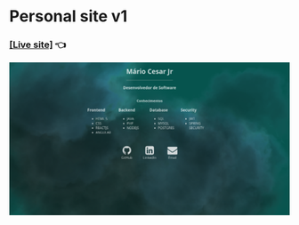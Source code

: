 # Personal site v1
### <a href="https://mariocesar.netlify.com" target="_blank">[Live site]</a> :point_left:

<p align="center">
    <img src="./screenshot.png">
</p>